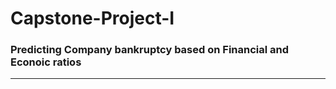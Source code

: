 # Capstone-Project-I
### Predicting Company bankruptcy based on Financial and Econoic ratios
------------------------------------------------------------------------
